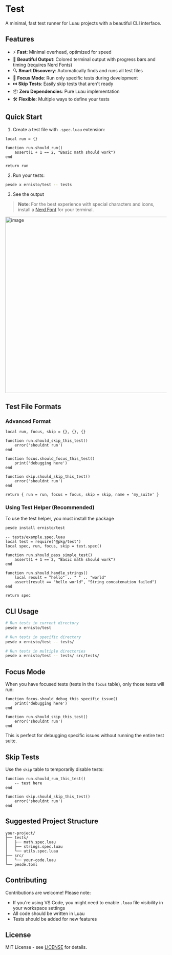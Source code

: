# Test

A minimal, fast test runner for Luau projects with a beautiful CLI interface.

## Features

- ⚡ **Fast**: Minimal overhead, optimized for speed
- 🎨 **Beautiful Output**: Colored terminal output with progress bars and timing (requires Nerd Fonts)
- 🔍 **Smart Discovery**: Automatically finds and runs all test files
- 🎯 **Focus Mode**: Run only specific tests during development
- ⏭️ **Skip Tests**: Easily skip tests that aren't ready
- 📦 **Zero Dependencies**: Pure Luau implementation
- 🛠️ **Flexible**: Multiple ways to define your tests

## Quick Start

1. Create a test file with `.spec.luau` extension:

```luau
local run = {}

function run.should_run()
    assert(1 + 1 == 2, "Basic math should work")
end

return run
```

2. Run your tests:

```bash
pesde x ernisto/test -- tests
```

3. See the output

> **Note**: For the best experience with special characters and icons, install a [Nerd Font](https://www.nerdfonts.com/) for your terminal.

<img width="884" height="550" alt="image" src="https://github.com/user-attachments/assets/31a35ed3-5802-474f-946e-f20e438cdda7" />




## Test File Formats

### Advanced Format

```luau
local run, focus, skip = {}, {}, {}

function run.should_skip_this_test()
    error('shouldnt run')
end

function focus.should_focus_this_test()
    print('debugging here')
end

function skip.should_skip_this_test()
    error('shouldnt run')
end

return { run = run, focus = focus, skip = skip, name = 'my_suite' }
```

### Using Test Helper (Recommended)

To use the test helper, you must install the package

```bash
pesde install ernisto/test
```

```luau
-- tests/example.spec.luau
local test = require('@pkg/test')
local spec, run, focus, skip = test.spec()

function run.should_pass_simple_test()
    assert(1 + 1 == 2, "Basic math should work")
end

function run.should_handle_strings()
    local result = "hello" .. " " .. "world"
    assert(result == "hello world", "String concatenation failed")
end

return spec
```

## CLI Usage

```bash
# Run tests in current directory
pesde x ernisto/test

# Run tests in specific directory
pesde x ernisto/test -- tests/

# Run tests in multiple directories
pesde x ernisto/test -- tests/ src/tests/
```

## Focus Mode

When you have focused tests (tests in the `focus` table), only those tests will run:

```luau
function focus.should_debug_this_specific_issue()
    print('debugging here')
end

function run.should_skip_this_test()
    error('shouldnt run')
end
```

This is perfect for debugging specific issues without running the entire test suite.

## Skip Tests

Use the `skip` table to temporarily disable tests:

```luau
function run.should_run_this_test()
    -- test here
end

function skip.should_skip_this_test()
    error('shouldnt run')
end
```

## Suggested Project Structure

```
your-project/
├── tests/
│   ├── math.spec.luau
│   ├── strings.spec.luau
│   └── utils.spec.luau
├── src/
│   └── your-code.luau
└── pesde.toml
```

## Contributing

Contributions are welcome! Please note:

- If you're using VS Code, you might need to enable `.luau` file visibility in your workspace settings
- All code should be written in Luau
- Tests should be added for new features

## License

MIT License - see [LICENSE](LICENSE) for details.
